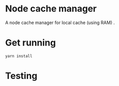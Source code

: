 # Node cache manager
A node cache manager for local cache (using RAM) .

# Get running
```yarn install```

# Testing

